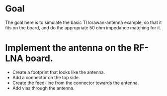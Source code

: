 # Goal
The goal here is to simulate the basic TI lorawan-antenna example, so that it fits on the board, and do the appropriate 50 ohm impedance matching for it.

# Implement the antenna on the RF-LNA board.
- Create a footprint that looks like the antenna.
- Add a connector on the top side.
- Create the feed-line from the connector towards the antenna.
- Add vias through the antenna.